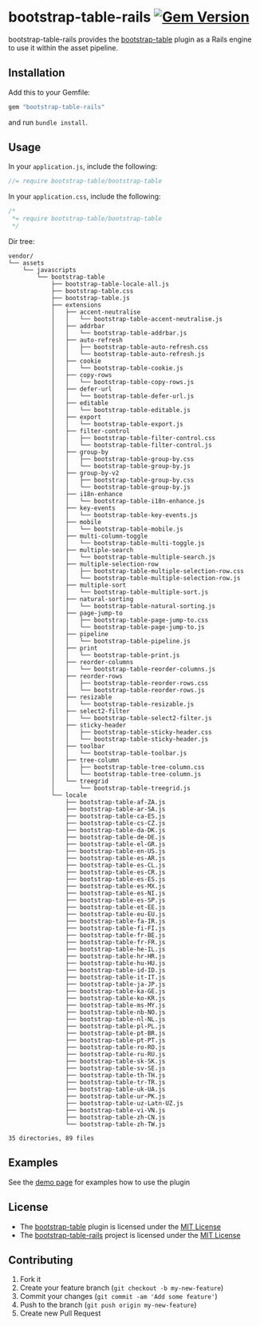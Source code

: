 # bootstrap-table-rails [![Gem Version](https://badge.fury.io/rb/bootstrap-table-rails.png)](http://badge.fury.io/rb/bootstrap-table-rails)

bootstrap-table-rails provides the [bootstrap-table](https://github.com/wenzhixin/bootstrap-table/)
plugin as a Rails engine to use it within the asset pipeline.

## Installation

Add this to your Gemfile:

```ruby
gem "bootstrap-table-rails"
```

and run `bundle install`.

## Usage

In your `application.js`, include the following:

```js
//= require bootstrap-table/bootstrap-table
```

In your `application.css`, include the following:

```css
/*
 *= require bootstrap-table/bootstrap-table
 */

```
Dir tree:

``` tree
vendor/
└── assets
    └── javascripts
        └── bootstrap-table
            ├── bootstrap-table-locale-all.js
            ├── bootstrap-table.css
            ├── bootstrap-table.js
            ├── extensions
            │   ├── accent-neutralise
            │   │   └── bootstrap-table-accent-neutralise.js
            │   ├── addrbar
            │   │   └── bootstrap-table-addrbar.js
            │   ├── auto-refresh
            │   │   ├── bootstrap-table-auto-refresh.css
            │   │   └── bootstrap-table-auto-refresh.js
            │   ├── cookie
            │   │   └── bootstrap-table-cookie.js
            │   ├── copy-rows
            │   │   └── bootstrap-table-copy-rows.js
            │   ├── defer-url
            │   │   └── bootstrap-table-defer-url.js
            │   ├── editable
            │   │   └── bootstrap-table-editable.js
            │   ├── export
            │   │   └── bootstrap-table-export.js
            │   ├── filter-control
            │   │   ├── bootstrap-table-filter-control.css
            │   │   └── bootstrap-table-filter-control.js
            │   ├── group-by
            │   │   ├── bootstrap-table-group-by.css
            │   │   └── bootstrap-table-group-by.js
            │   ├── group-by-v2
            │   │   ├── bootstrap-table-group-by.css
            │   │   └── bootstrap-table-group-by.js
            │   ├── i18n-enhance
            │   │   └── bootstrap-table-i18n-enhance.js
            │   ├── key-events
            │   │   └── bootstrap-table-key-events.js
            │   ├── mobile
            │   │   └── bootstrap-table-mobile.js
            │   ├── multi-column-toggle
            │   │   └── bootstrap-table-multi-toggle.js
            │   ├── multiple-search
            │   │   └── bootstrap-table-multiple-search.js
            │   ├── multiple-selection-row
            │   │   ├── bootstrap-table-multiple-selection-row.css
            │   │   └── bootstrap-table-multiple-selection-row.js
            │   ├── multiple-sort
            │   │   └── bootstrap-table-multiple-sort.js
            │   ├── natural-sorting
            │   │   └── bootstrap-table-natural-sorting.js
            │   ├── page-jump-to
            │   │   ├── bootstrap-table-page-jump-to.css
            │   │   └── bootstrap-table-page-jump-to.js
            │   ├── pipeline
            │   │   └── bootstrap-table-pipeline.js
            │   ├── print
            │   │   └── bootstrap-table-print.js
            │   ├── reorder-columns
            │   │   └── bootstrap-table-reorder-columns.js
            │   ├── reorder-rows
            │   │   ├── bootstrap-table-reorder-rows.css
            │   │   └── bootstrap-table-reorder-rows.js
            │   ├── resizable
            │   │   └── bootstrap-table-resizable.js
            │   ├── select2-filter
            │   │   └── bootstrap-table-select2-filter.js
            │   ├── sticky-header
            │   │   ├── bootstrap-table-sticky-header.css
            │   │   └── bootstrap-table-sticky-header.js
            │   ├── toolbar
            │   │   └── bootstrap-table-toolbar.js
            │   ├── tree-column
            │   │   ├── bootstrap-table-tree-column.css
            │   │   └── bootstrap-table-tree-column.js
            │   └── treegrid
            │       └── bootstrap-table-treegrid.js
            └── locale
                ├── bootstrap-table-af-ZA.js
                ├── bootstrap-table-ar-SA.js
                ├── bootstrap-table-ca-ES.js
                ├── bootstrap-table-cs-CZ.js
                ├── bootstrap-table-da-DK.js
                ├── bootstrap-table-de-DE.js
                ├── bootstrap-table-el-GR.js
                ├── bootstrap-table-en-US.js
                ├── bootstrap-table-es-AR.js
                ├── bootstrap-table-es-CL.js
                ├── bootstrap-table-es-CR.js
                ├── bootstrap-table-es-ES.js
                ├── bootstrap-table-es-MX.js
                ├── bootstrap-table-es-NI.js
                ├── bootstrap-table-es-SP.js
                ├── bootstrap-table-et-EE.js
                ├── bootstrap-table-eu-EU.js
                ├── bootstrap-table-fa-IR.js
                ├── bootstrap-table-fi-FI.js
                ├── bootstrap-table-fr-BE.js
                ├── bootstrap-table-fr-FR.js
                ├── bootstrap-table-he-IL.js
                ├── bootstrap-table-hr-HR.js
                ├── bootstrap-table-hu-HU.js
                ├── bootstrap-table-id-ID.js
                ├── bootstrap-table-it-IT.js
                ├── bootstrap-table-ja-JP.js
                ├── bootstrap-table-ka-GE.js
                ├── bootstrap-table-ko-KR.js
                ├── bootstrap-table-ms-MY.js
                ├── bootstrap-table-nb-NO.js
                ├── bootstrap-table-nl-NL.js
                ├── bootstrap-table-pl-PL.js
                ├── bootstrap-table-pt-BR.js
                ├── bootstrap-table-pt-PT.js
                ├── bootstrap-table-ro-RO.js
                ├── bootstrap-table-ru-RU.js
                ├── bootstrap-table-sk-SK.js
                ├── bootstrap-table-sv-SE.js
                ├── bootstrap-table-th-TH.js
                ├── bootstrap-table-tr-TR.js
                ├── bootstrap-table-uk-UA.js
                ├── bootstrap-table-ur-PK.js
                ├── bootstrap-table-uz-Latn-UZ.js
                ├── bootstrap-table-vi-VN.js
                ├── bootstrap-table-zh-CN.js
                └── bootstrap-table-zh-TW.js

35 directories, 89 files
```



## Examples

See the [demo page](http://bootstrap-table.wenzhixin.net.cn) for examples how to use the plugin

## License

* The [bootstrap-table](https://github.com/wenzhixin/bootstrap-table/) plugin is licensed under the
[MIT License](http://opensource.org/licenses/mit-license.html)
* The [bootstrap-table-rails](https://github.com/bjevanchiu/bootstrap-table-rails) project is
 licensed under the [MIT License](http://opensource.org/licenses/mit-license.html)

## Contributing

1. Fork it
2. Create your feature branch (`git checkout -b my-new-feature`)
3. Commit your changes (`git commit -am 'Add some feature'`)
4. Push to the branch (`git push origin my-new-feature`)
5. Create new Pull Request
